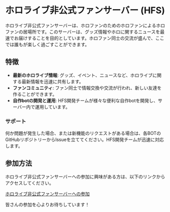 # ホロライブ非公式ファンサーバー (HFS)

ホロライブ非公式ファンサーバーは、ホロファンのためのホロファンによるホロファンの居場所です。このサーバーは、グッズ情報やホロに関するニュースを最速でお届けすることを目的としています。ホロファン同士の交流が盛んで、ここでは誰もが楽しく過ごすことができます。

## 特徴

- **最新のホロライブ情報**: グッズ、イベント、ニュースなど、ホロライブに関する最新情報を迅速に共有します。
- **ファンコミュニティ**: ファン同士で情報交換や交流が行われ、新しい友達を作ることができます。
- **自作botの開発と運用**: HFS開発チームが様々な便利な自作botを開発し、サーバー内で運用しています。

### サポート

何か問題が発生した場合、または新機能のリクエストがある場合は、各BOTのGitHubリポジトリーからIssueを立ててください。HFS開発チームが迅速に対応します。

## 参加方法

ホロライブ非公式ファンサーバーへの参加に興味がある方は、以下のリンクからアクセスしてください。

[ホロライブ非公式ファンサーバーへの参加](https://discord.gg/hfs)

皆さんの参加を心よりお待ちしています！
